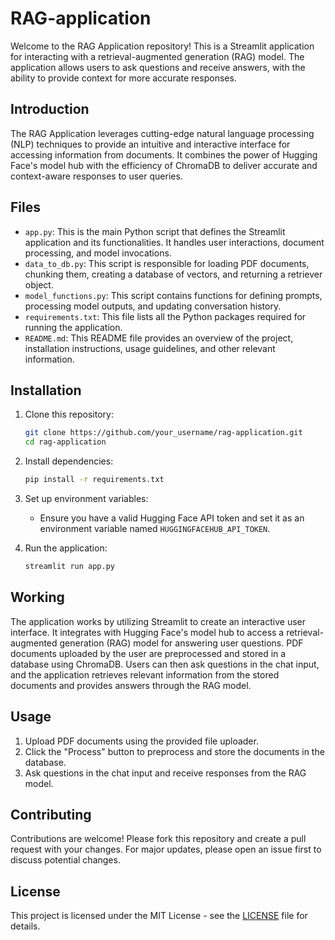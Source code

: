 # RAG-application

Welcome to the RAG Application repository! This is a Streamlit application for interacting with a retrieval-augmented generation (RAG) model. The application allows users to ask questions and receive answers, with the ability to provide context for more accurate responses.

## Introduction

The RAG Application leverages cutting-edge natural language processing (NLP) techniques to provide an intuitive and interactive interface for accessing information from documents. It combines the power of Hugging Face's model hub with the efficiency of ChromaDB to deliver accurate and context-aware responses to user queries.

## Files

- `app.py`: This is the main Python script that defines the Streamlit application and its functionalities. It handles user interactions, document processing, and model invocations.
- `data_to_db.py`: This script is responsible for loading PDF documents, chunking them, creating a database of vectors, and returning a retriever object.
- `model_functions.py`: This script contains functions for defining prompts, processing model outputs, and updating conversation history.
- `requirements.txt`: This file lists all the Python packages required for running the application.
- `README.md`: This README file provides an overview of the project, installation instructions, usage guidelines, and other relevant information.

## Installation

1. Clone this repository:

    ```bash
    git clone https://github.com/your_username/rag-application.git
    cd rag-application
    ```

2. Install dependencies:

    ```bash
    pip install -r requirements.txt
    ```

3. Set up environment variables:

    - Ensure you have a valid Hugging Face API token and set it as an environment variable named `HUGGINGFACEHUB_API_TOKEN`.
  
4. Run the application:

    ```bash
    streamlit run app.py
    ```
## Working

The application works by utilizing Streamlit to create an interactive user interface. It integrates with Hugging Face's model hub to access a retrieval-augmented generation (RAG) model for answering user questions. PDF documents uploaded by the user are preprocessed and stored in a database using ChromaDB. Users can then ask questions in the chat input, and the application retrieves relevant information from the stored documents and provides answers through the RAG model.

## Usage

1. Upload PDF documents using the provided file uploader.
2. Click the "Process" button to preprocess and store the documents in the database.
3. Ask questions in the chat input and receive responses from the RAG model.

## Contributing

Contributions are welcome! Please fork this repository and create a pull request with your changes. For major updates, please open an issue first to discuss potential changes.

## License

This project is licensed under the MIT License - see the [LICENSE](LICENSE) file for details.


